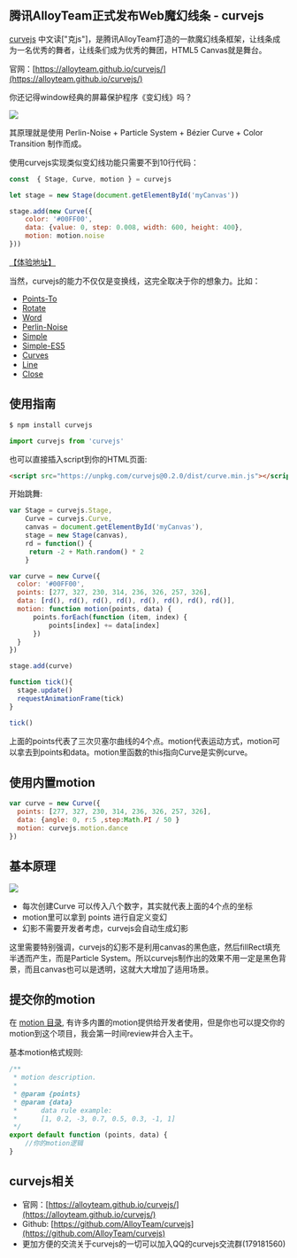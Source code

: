 ﻿## 腾讯AlloyTeam正式发布Web魔幻线条 - curvejs

[curvejs](https://github.com/AlloyTeam/curvejs) 中文读["克js"]，是腾讯AlloyTeam打造的一款魔幻线条框架，让线条成为一名优秀的舞者，让线条们成为优秀的舞团，HTML5 Canvas就是舞台。

官网：[https://alloyteam.github.io/curvejs/](https://alloyteam.github.io/curvejs/)

你还记得window经典的屏幕保护程序《变幻线》吗？

![](http://images2015.cnblogs.com/blog/105416/201704/105416-20170421100349227-820259243.png)

其原理就是使用 Perlin-Noise + Particle System + Bézier Curve + Color Transition 制作而成。

使用curvejs实现类似变幻线功能只需要不到10行代码：

```js
const  { Stage, Curve, motion } = curvejs

let stage = new Stage(document.getElementById('myCanvas'))

stage.add(new Curve({
    color: '#00FF00',
    data: {value: 0, step: 0.008, width: 600, height: 400},
    motion: motion.noise
}))
```

[【体验地址】](https://alloyteam.github.io/curvejs/pg/rd.html?type=noise)

当然，curvejs的能力不仅仅是变换线，这完全取决于你的想象力。比如：

* [Points-To](https://alloyteam.github.io/curvejs/pg/rd.html?type=points-to)
* [Rotate](https://alloyteam.github.io/curvejs/pg/rd.html?type=rotate)
* [Word](https://alloyteam.github.io/curvejs/pg/rd.html?type=word)
* [Perlin-Noise](https://alloyteam.github.io/curvejs/pg/rd.html?type=noise)
* [Simple](https://alloyteam.github.io/curvejs/pg/rd.html?type=simple)
* [Simple-ES5](https://alloyteam.github.io/curvejs/pg/rd.html?type=simple-es5)
* [Curves](https://alloyteam.github.io/curvejs/pg/rd.html?type=curves)
* [Line](https://alloyteam.github.io/curvejs/pg/rd.html?type=line)
* [Close](https://alloyteam.github.io/curvejs/pg/rd.html?type=close)

## 使用指南

```bash
$ npm install curvejs
```

```javascript
import curvejs from 'curvejs'
```

也可以直接插入script到你的HTML页面:

```html
<script src="https://unpkg.com/curvejs@0.2.0/dist/curve.min.js"></script>
```

开始跳舞:

```js
var Stage = curvejs.Stage,
    Curve = curvejs.Curve,
    canvas = document.getElementById('myCanvas'),
    stage = new Stage(canvas),
    rd = function() {
     return -2 + Math.random() * 2
    }

var curve = new Curve({
  color: '#00FF00',
  points: [277, 327, 230, 314, 236, 326, 257, 326],
  data: [rd(), rd(), rd(), rd(), rd(), rd(), rd(), rd()],
  motion: function motion(points, data) {
      points.forEach(function (item, index) {
          points[index] += data[index]
      })
  }
})

stage.add(curve)

function tick(){
  stage.update()
  requestAnimationFrame(tick)
}

tick()
```

上面的points代表了三次贝塞尔曲线的4个点。motion代表运动方式，motion可以拿去到points和data。motion里函数的this指向Curve是实例curve。


## 使用内置motion

```js
var curve = new Curve({
  points: [277, 327, 230, 314, 236, 326, 257, 326],
  data: {angle: 0, r:5 ,step:Math.PI / 50 }
  motion: curvejs.motion.dance
})
```

## 基本原理
![](http://images2015.cnblogs.com/blog/105416/201704/105416-20170421100408884-843332110.png)


* 每次创建Curve 可以传入八个数字，其实就代表上面的4个点的坐标
* motion里可以拿到 points 进行自定义变幻
* 幻影不需要开发者考虑，curvejs会自动生成幻影

这里需要特别强调，curvejs的幻影不是利用canvas的黑色底，然后fillRect填充半透而产生，而是Particle System。所以curvejs制作出的效果不用一定是黑色背景，而且canvas也可以是透明，这就大大增加了适用场景。

## 提交你的motion

在 [ motion 目录](https://github.com/AlloyTeam/curvejs/tree/master/src/motion), 有许多内置的motion提供给开发者使用，但是你也可以提交你的motion到这个项目，我会第一时间review并合入主干。

基本motion格式规则:

```js
/**
 * motion description.
 *
 * @param {points}
 * @param {data}
 *      data rule example:
 *      [1, 0.2, -3, 0.7, 0.5, 0.3, -1, 1]
 */
export default function (points, data) {
    //你的motion逻辑
}
```

## curvejs相关

* 官网：[https://alloyteam.github.io/curvejs/](https://alloyteam.github.io/curvejs/)
* Github: [https://github.com/AlloyTeam/curvejs](https://github.com/AlloyTeam/curvejs)
* 更加方便的交流关于curvejs的一切可以加入QQ的curvejs交流群(179181560)